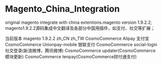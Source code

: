 # Magento_China_Integration
original magento integrate with china extentions.magento version 1.9.2.2;
magento1.9.2.2源码集成中文翻译及各部分中国用插件，如支付、社交等扩展；

当前版本
magento    1.9.2.2
zh_CN
zh_TW
CosmoCommerce Alipay 支付宝
CosmoCommerce Unionpay-mobile 银联支付
CosmoCommerce social-login   社交登录(新浪微博，腾讯微博)
CosmoCommerce updater(CosmoCommerce模块更新)
CosmoCommerce tenpay(CosmoCommerce财付通支付)
